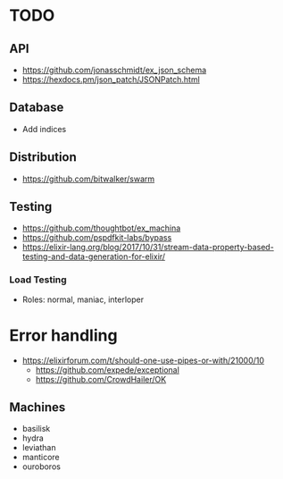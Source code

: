 # TODO

## API

* https://github.com/jonasschmidt/ex_json_schema
* https://hexdocs.pm/json_patch/JSONPatch.html

## Database

* Add indices

## Distribution

* https://github.com/bitwalker/swarm

## Testing

* https://github.com/thoughtbot/ex_machina
* https://github.com/pspdfkit-labs/bypass
* https://elixir-lang.org/blog/2017/10/31/stream-data-property-based-testing-and-data-generation-for-elixir/

### Load Testing

* Roles: normal, maniac, interloper

# Error handling

* https://elixirforum.com/t/should-one-use-pipes-or-with/21000/10
  * https://github.com/expede/exceptional
  * https://github.com/CrowdHailer/OK

## Machines

* basilisk
* hydra
* leviathan
* manticore
* ouroboros
